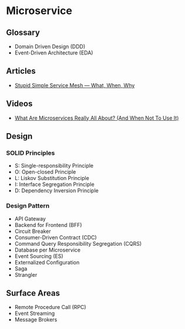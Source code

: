 # Microservice

<!--
https://medium.com/@marcelomg21/distribuindo-mon%C3%B3litos-soa-macro-mini-micro-e-nano-servi%C3%A7os-8057b9d4cf81

https://app.pluralsight.com/paths/skills/microservices-architecture

https://www.youtube.com/watch?v=j6ow-UemzBc

https://www.youtube.com/watch?v=4ItOK4K7Kjg

https://linkedin.com/learning/kubernetes-microservices/tracing-issues-with-jaeger
https://linkedin.com/learning/microservices-foundations/welcome
https://linkedin.com/learning/microservices-security/securing-microservices

Low Coupling, High Cohesion
-->

## Glossary

- Domain Driven Design (DDD)
- Event-Driven Architecture (EDA)

## Articles

- [Stupid Simple Service Mesh — What, When, Why](https://itnext.io/stupid-simple-service-mesh-what-when-why-e9be9e5f4d41)

## Videos

- [What Are Microservices Really All About? (And When Not To Use It)](https://youtube.com/watch?v=lTAcCNbJ7KE)

## Design

### SOLID Principles

- S: Single-responsibility Principle
- O: Open-closed Principle
- L: Liskov Substitution Principle
- I: Interface Segregation Principle
- D: Dependency Inversion Principle

### Design Pattern

- API Gateway
- Backend for Frontend (BFF)
- Circuit Breaker
- Consumer-Driven Contract (CDC)
- Command Query Responsibility Segregation (CQRS)
- Database per Microservice
- Event Sourcing (ES)
- Externalized Configuration
- Saga
- Strangler

## Surface Areas

- Remote Procedure Call (RPC)
- Event Streaming
- Message Brokers
